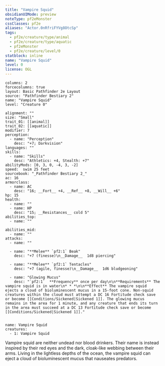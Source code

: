 ```yaml
---
title: "Vampire Squid"
obsidianUIMode: preview
noteType: pf2eMonster
cssClasses: pf2e
aliases: "Actor.0nRfriFYVg8OtcSp" 
tags:
  - pf2e/creature/type/animal
  - pf2e/creature/type/aquatic
  - pf2eMonster
  - pf2e/creature/level/0
statblock: inline
name: "Vampire Squid"
level: 0
license: OGL
---
```


```statblock
columns: 2
forcecolumns: true
layout: Basic Pathfinder 2e Layout
source: "Pathfinder Bestiary 2"
name: "Vampire Squid"
level: "Creature 0"

alignment: ""
size: "Small"
trait_01: [[animal]]
trait_02: [[aquatic]]
modifier: 7
perception:
  - name: "Perception"
    desc: "+7; Darkvision"
languages: ""
skills:
  - name: "Skills"
    desc: "Athletics: +4, Stealth: +7"
abilityMods: [0, 3, 0, -4, 3, -2]
speed:  swim 25 feet
sourcebook: "_Pathfinder Bestiary 2_"
ac: 16
armorclass:
  - name: AC
    desc: "16; __Fort__ +4, __Ref__ +8, __Will__ +6"
hp: 15
health:
  - name: ""
  - name: HP
    desc: "15; __Resistances__ cold 5"
abilities_top:
  - name: ""

abilities_mid:
  - name: ""
attacks:
  - name: ""

  - name: "**Melee** `pf2:1` Beak"
    desc: "+7 (finesse)\n__Damage__  1d8 piercing"

  - name: "**Melee** `pf2:1` Tentacles"
    desc: "+7 (agile, finesse)\n__Damage__  1d6 bludgeoning"

  - name: "Glowing Mucus"
    desc: "`pf2:1`  **Frequency** once per day\n\n**Requirements** The vampire squid is in water\n* * *\n\n**Effect** The vampire squid ejects a cloud of bioluminescent mucus in a 15-foot cone. Non-squid creatures within the cloud must attempt a DC 16 Fortitude check save or become [[Conditions/Sickened|Sickened 1]]. The glowing mucus remains in the area for 1 minute, and any creature that ends its turn in the area must succeed at a DC 13 Fortitude check save or become [[Conditions/Sickened|Sickened 1]]."
 
```

```encounter-table
name: Vampire Squid
creatures:
  - 1: Vampire Squid
```



Vampire squid are neither undead nor blood drinkers. Their name is instead inspired by their red eyes and the dark, cloak-like webbing between their arms. Living in the lightless depths of the ocean, the vampire squid can eject a cloud of bioluminescent mucus that nauseates predators.
